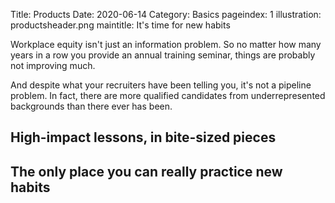 Title: Products
Date: 2020-06-14
Category: Basics
pageindex: 1
illustration: productsheader.png
maintitle: It's time for new habits


Workplace equity isn't just an information problem. 
So no matter how many years in a row you provide an annual training seminar, things are probably not improving much.

And despite what your recruiters have been telling you, it's not a pipeline problem.
In fact, there are more qualified candidates from underrepresented backgrounds than there ever has been.

## High-impact lessons, in bite-sized pieces



## The only place you can really practice new habits